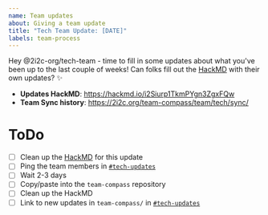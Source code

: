 ```yaml
---
name: Team updates
about: Giving a team update
title: "Tech Team Update: [DATE]"
labels: team-process
---
```


Hey @2i2c-org/tech-team - time to fill in some updates about what you've been up to the last couple of weeks!
Can folks fill out the [HackMD](https://hackmd.io/i2Siurp1TkmPYgn3ZgxFQw) with their own updates? ✨ 

- **Updates HackMD**: https://hackmd.io/i2Siurp1TkmPYgn3ZgxFQw
- **Team Sync history**: https://2i2c.org/team-compass/team/tech/sync/

# ToDo

- [ ] Clean up the [HackMD](https://hackmd.io/i2Siurp1TkmPYgn3ZgxFQw) for this update
- [ ] Ping the team members in [`#tech-updates`](https://2i2c.slack.com/archives/C01GLCC1VCN)
- [ ] Wait 2-3 days
- [ ] Copy/paste into the `team-compass` repository
- [ ] Clean up the HackMD
- [ ] Link to new updates in `team-compass/` in [`#tech-updates`](https://2i2c.slack.com/archives/C01GLCC1VCN)
